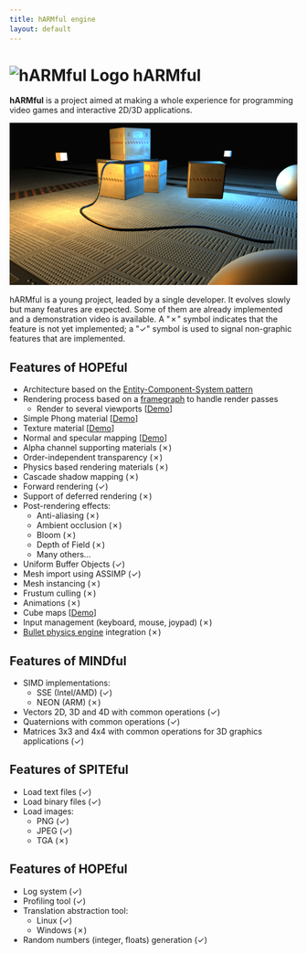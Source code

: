 ```yaml
---
title: hARMful engine
layout: default
---
```


# ![hARMful Logo](./images/logo/hARMful_Logo_32.png) hARMful

**hARMful** is a project aimed at making a whole experience for programming video games and interactive 2D/3D applications.

![hARMful screenshot](./images/hARMful.jpg)

hARMful is a young project, leaded by a single developer. It evolves slowly but many features are expected.
Some of them are already implemented and a demonstration video is available. A "✗" symbol indicates that the feature is not yet implemented; a "✓" symbol is used to signal non-graphic features that are implemented.

## Features of HOPEful
- Architecture based on the [Entity-Component-System pattern](https://en.wikipedia.org/wiki/Entity_component_system)
- Rendering process based on a [framegraph](https://www.ea.com/frostbite/news/framegraph-extensible-rendering-architecture-in-frostbite) to handle render passes
    - Render to several viewports [[Demo](https://www.youtube.com/watch?v=6DtnK6dwXX4)]
- Simple Phong material [[Demo](https://www.youtube.com/watch?v=12xEEnEk020)]
- Texture material [[Demo](https://www.youtube.com/watch?v=cw8zRw-JgJs)]
- Normal and specular mapping [[Demo](https://www.youtube.com/watch?v=lG_GHQbIHv0)]
- Alpha channel supporting materials (✗)
- Order-independent transparency (✗)
- Physics based rendering materials (✗)
- Cascade shadow mapping (✗)
- Forward rendering (✓)
- Support of deferred rendering (✗)
- Post-rendering effects:
    - Anti-aliasing (✗)
    - Ambient occlusion (✗)
    - Bloom (✗)
    - Depth of Field (✗)
    - Many others...
- Uniform Buffer Objects (✓)
- Mesh import using ASSIMP (✓)
- Mesh instancing (✗)
- Frustum culling (✗)
- Animations (✗)
- Cube maps [[Demo](https://www.youtube.com/watch?v=ySbokTOJKbk)]
- Input management (keyboard, mouse, joypad) (✗)
- [Bullet physics engine](https://github.com/bulletphysics/bullet3) integration (✗)

## Features of MINDful
- SIMD implementations:
    - SSE (Intel/AMD) (✓)
    - NEON (ARM) (✗)
- Vectors 2D, 3D and 4D with common operations (✓)
- Quaternions with common operations (✓)
- Matrices 3x3 and 4x4 with common operations for 3D graphics applications (✓)

## Features of SPITEful
- Load text files (✓)
- Load binary files (✓)
- Load images:
    - PNG (✓)
    - JPEG (✓)
    - TGA (✗)

## Features of HOPEful
- Log system (✓)
- Profiling tool (✓)
- Translation abstraction tool:
    - Linux (✓)
    - Windows (✗)
- Random numbers (integer, floats) generation (✓)
